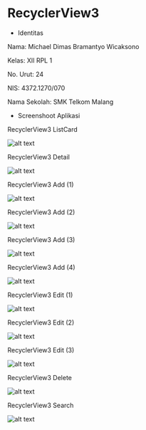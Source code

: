# RecyclerView3

 - Identitas
 
 Nama: Michael Dimas Bramantyo Wicaksono
 
 Kelas: XII RPL 1
 
 No. Urut: 24
 
 NIS: 4372.1270/070
 
 Nama Sekolah: SMK Telkom Malang
 
 - Screenshoot Aplikasi
 
RecyclerView3 ListCard

![alt text](https://github.com/dimassbw/RecyclerView3/blob/master/RecyclerView3-ListCard.jpg "RecyclerView3 ListCard")

RecyclerView3 Detail

![alt text](https://github.com/dimassbw/RecyclerView3/blob/master/RecyclerView3-Detail.jpg "RecyclerView3 Detail")

RecyclerView3 Add (1)
 
![alt text](https://github.com/dimassbw/RecyclerView3/blob/master/RecyclerView3-Add1.jpg "RecyclerView3 Add (1)")

RecyclerView3 Add (2)

![alt text](https://github.com/dimassbw/RecyclerView3/blob/master/RecyclerView3-Add2.jpg "RecyclerView3 Add (2)")

RecyclerView3 Add (3)

![alt text](https://github.com/dimassbw/RecyclerView3/blob/master/RecyclerView3-Add3.jpg "RecyclerView3 Add (3)")

RecyclerView3 Add (4)

![alt text](https://github.com/dimassbw/RecyclerView3/blob/master/RecyclerView3-Add4.jpg "RecyclerView3 Add (4)")

RecyclerView3 Edit (1)

![alt text](https://github.com/dimassbw/RecyclerView3/blob/master/RecyclerView3-Edit1.jpg "RecyclerView3 Edit (1)")

RecyclerView3 Edit (2)

![alt text](https://github.com/dimassbw/RecyclerView3/blob/master/RecyclerView3-Edit3.jpg "RecyclerView3 Edit (2)")

RecyclerView3 Edit (3)

![alt text](https://github.com/dimassbw/RecyclerView3/blob/master/RecyclerView3-Edit3.jpg "RecyclerView3 Edit (3)")

RecyclerView3 Delete

![alt text](https://github.com/dimassbw/RecyclerView3/blob/master/RecyclerView3-Delete.jpg "RecyclerView3 Delete")

RecyclerView3 Search

![alt text](https://github.com/dimassbw/RecyclerView3/blob/master/RecyclerView3-Search.jpg "RecyclerView3 Search")

